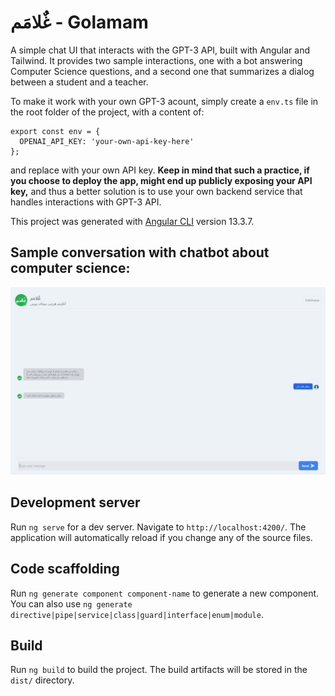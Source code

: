 # غٌلامَم - Golamam

A simple chat UI that interacts with the GPT-3 API, built with Angular and Tailwind. It provides two sample interactions, one with a bot answering Computer Science questions, and a second one that summarizes a dialog between a student and a teacher.

To make it work with your own GPT-3 acount, simply create a `env.ts` file in the root folder of the project, with a content of:
```
export const env = {
  OPENAI_API_KEY: 'your-own-api-key-here'
};
```
and replace with your own API key. **Keep in mind that such a practice, if you choose to deploy the app, might end up publicly exposing your API key,** and thus a better solution is to use your own backend service that handles interactions with GPT-3 API.

This project was generated with [Angular CLI](https://github.com/angular/angular-cli) version 13.3.7.

## Sample conversation with chatbot about computer science:
![Alt text](golamam-demo.png?raw=true "Sample conversation with chatbot about computer science")

## Development server

Run `ng serve` for a dev server. Navigate to `http://localhost:4200/`. The application will automatically reload if you change any of the source files.

## Code scaffolding

Run `ng generate component component-name` to generate a new component. You can also use `ng generate directive|pipe|service|class|guard|interface|enum|module`.

## Build

Run `ng build` to build the project. The build artifacts will be stored in the `dist/` directory.
